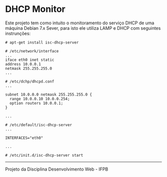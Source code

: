 # DHCP Monitor

Este projeto tem como intuito o monitoramento do serviço DHCP de uma máquina Debian 7.x Sever, para isto ele utiliza LAMP e DHCP com seguintes instrunções:

```
# apt-get install isc-dhcp-server
```

```  
# /etc/network/interface
...
iface eth0 inet static
address 10.0.0.1
netmask 255.255.255.0
...
```

```
# /etc/dchp/dhcpd.conf
...

subnet 10.0.0.0 netmask 255.255.255.0 {
  range 10.0.0.10 10.0.0.254;
  option routers 10.0.0.1;
}

...
```


```  
# /etc/default/isc-dhcp-server
...

INTERFACES="eth0"

...
```

```
# /etc/init.d/isc-dhcp-server start
```
---
Projeto da Disciplina Desenvolvimento Web - IFPB
